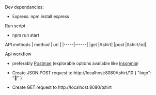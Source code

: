 Dev dependancies:
- Express: npm install express 

Run script
- npm run start

API methods
| method | url |
|-----|------|
|get |/tshirt|
|post |/tshirt/:id|

Api workflow 
- preferably [Postman](https://www.postman.com/) (explorable options available like [Insomnia](https://insomnia.rest/))
- Create JSON POST request  to http://localhost:8080/tshirt/10
        {
            "logo": "💎"
        } 

- Create GET request to  http://localhost:8080/tshirt 